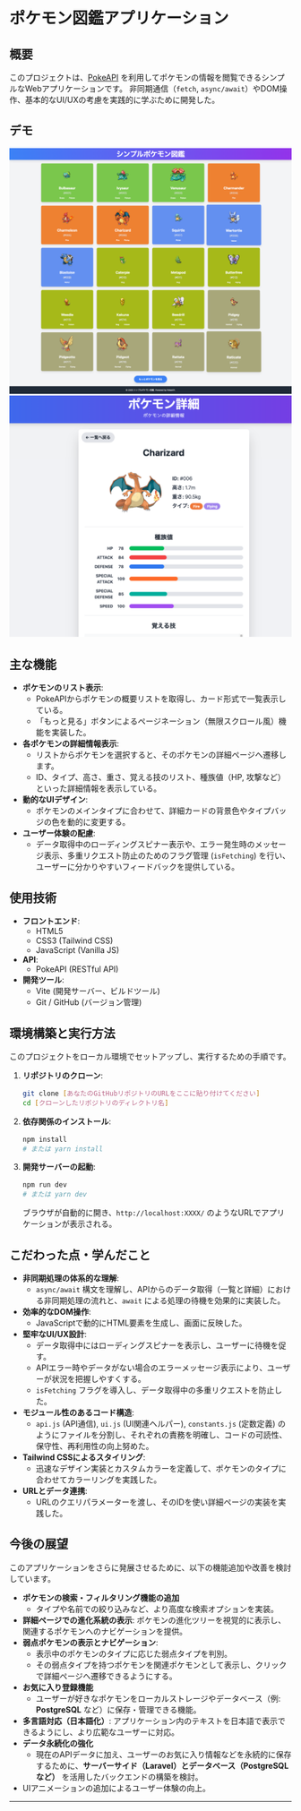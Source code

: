# ポケモン図鑑アプリケーション

## 概要

このプロジェクトは、[PokeAPI](https://pokeapi.co/) を利用してポケモンの情報を閲覧できるシンプルなWebアプリケーションです。
非同期通信（`fetch`, `async/await`）やDOM操作、基本的なUI/UXの考慮を実践的に学ぶために開発した。

## デモ

![ポケモン一覧画面](images/pokemon-index.png)
![ポケモン詳細画面](images/pokemon-detail.png)

## 主な機能

* **ポケモンのリスト表示**:
    * PokeAPIからポケモンの概要リストを取得し、カード形式で一覧表示している。
    * 「もっと見る」ボタンによるページネーション（無限スクロール風）機能を実装した。
* **各ポケモンの詳細情報表示**:
    * リストからポケモンを選択すると、そのポケモンの詳細ページへ遷移します。
    * ID、タイプ、高さ、重さ、覚える技のリスト、種族値（HP, 攻撃など）といった詳細情報を表示している。
* **動的なUIデザイン**:
    * ポケモンのメインタイプに合わせて、詳細カードの背景色やタイプバッジの色を動的に変更する。
* **ユーザー体験の配慮**:
    * データ取得中のローディングスピナー表示や、エラー発生時のメッセージ表示、多重リクエスト防止のためのフラグ管理 (`isFetching`) を行い、ユーザーに分かりやすいフィードバックを提供している。

## 使用技術

* **フロントエンド**:
    * HTML5
    * CSS3 (Tailwind CSS)
    * JavaScript (Vanilla JS)
* **API**:
    * PokeAPI (RESTful API)
* **開発ツール**:
    * Vite (開発サーバー、ビルドツール)
    * Git / GitHub (バージョン管理)

## 環境構築と実行方法

このプロジェクトをローカル環境でセットアップし、実行するための手順です。

1.  **リポジトリのクローン**:
    ```bash
    git clone [あなたのGitHubリポジトリのURLをここに貼り付けてください]
    cd [クローンしたリポジトリのディレクトリ名]
    ```
2.  **依存関係のインストール**:
    ```bash
    npm install
    # または yarn install
    ```
3.  **開発サーバーの起動**:
    ```bash
    npm run dev
    # または yarn dev
    ```
    ブラウザが自動的に開き、`http://localhost:XXXX/` のようなURLでアプリケーションが表示される。

## こだわった点・学んだこと

* **非同期処理の体系的な理解**:
    * `async/await` 構文を理解し、APIからのデータ取得（一覧と詳細）における非同期処理の流れと、`await` による処理の待機を効果的に実装した。
* **効率的なDOM操作**:
    * JavaScriptで動的にHTML要素を生成し、画面に反映した。
* **堅牢なUI/UX設計**:
    * データ取得中にはローディングスピナーを表示し、ユーザーに待機を促す。
    * APIエラー時やデータがない場合のエラーメッセージ表示により、ユーザーが状況を把握しやすくする。
    * `isFetching` フラグを導入し、データ取得中の多重リクエストを防止した。
* **モジュール性のあるコード構造**:
    * `api.js` (API通信), `ui.js` (UI関連ヘルパー), `constants.js` (定数定義) のようにファイルを分割し、それぞれの責務を明確し、コードの可読性、保守性、再利用性の向上努めた。
* **Tailwind CSSによるスタイリング**:
    * 迅速なデザイン実装とカスタムカラーを定義して、ポケモンのタイプに合わせてカラーリングを実践した。
* **URLとデータ連携**: 
    * URLのクエリパラメーターを渡し、そのIDを使い詳細ページの実装を実践した。

## 今後の展望
このアプリケーションをさらに発展させるために、以下の機能追加や改善を検討しています。

* **ポケモンの検索・フィルタリング機能の追加**
    * タイプや名前での絞り込みなど、より高度な検索オプションを実装。
* **詳細ページでの進化系統の表示**: ポケモンの進化ツリーを視覚的に表示し、関連するポケモンへのナビゲーションを提供。
* **弱点ポケモンの表示とナビゲーション**:
    * 表示中のポケモンのタイプに応じた弱点タイプを判別。
    * その弱点タイプを持つポケモンを関連ポケモンとして表示し、クリックで詳細ページへ遷移できるようにする。
* **お気に入り登録機能**
    * ユーザーが好きなポケモンをローカルストレージやデータベース（例: **PostgreSQL** など）に保存・管理できる機能。
* **多言語対応（日本語化）**: アプリケーション内のテキストを日本語で表示できるようにし、より広範なユーザーに対応。
* **データ永続化の強化**
    * 現在のAPIデータに加え、ユーザーのお気に入り情報などを永続的に保存するために、**サーバーサイド（Laravel）とデータベース（PostgreSQLなど）** を活用したバックエンドの構築を検討。
* UIアニメーションの追加によるユーザー体験の向上。

---